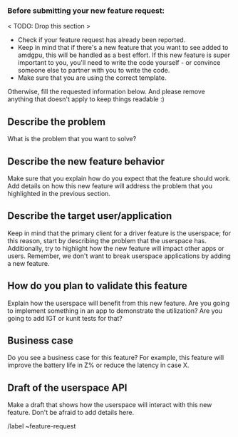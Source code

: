 ### Before submitting your new feature request:

< TODO: Drop this section >

- Check if your feature request has already been reported.
- Keep in mind that if there's a new feature that you want to see added to
amdgpu, this will be handled as a best effort. If this new feature is super
important to you, you'll need to write the code yourself - or convince someone
else to partner with you to write the code.
- Make sure that you are using the correct template.

Otherwise, fill the requested information below.
And please remove anything that doesn't apply to keep things readable :)

## Describe the problem

What is the problem that you want to solve?

## Describe the new feature behavior

Make sure that you explain how do you expect that the feature should work. Add
details on how this new feature will address the problem that you highlighted
in the previous section.

## Describe the target user/application

Keep in mind that the primary client for a driver feature is the userspace; for
this reason, start by describing the problem that the userspace has.
Additionally, try to highlight how the new feature will impact other apps or
users. Remember, we don't want to break userspace applications by adding a new
feature.

## How do you plan to validate this feature

Explain how the userspace will benefit from this new feature. Are you going to
implement something in an app to demonstrate the utilization? Are you going to
add IGT or kunit tests for that?

## Business case

Do you see a business case for this feature? For example, this feature will
improve the battery life in Z% or reduce the latency in case X.

## Draft of the userspace API

Make a draft that shows how the userspace will interact with this new feature.
Don't be afraid to add details here.

/label ~feature-request
